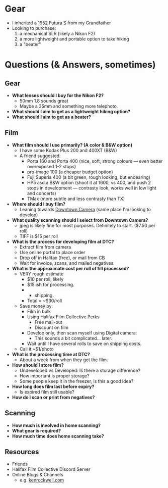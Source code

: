 # Gear
- I inherited a [1952 Futura S](https://mikeeckman.com/2020/02/futura-s-1952/) from my Grandfather
- Looking to purchase:
	1. a mechanical SLR (likely a Nikon F2)
	2. a more lightweight and portable option to take hiking
	3. a "beater"

# Questions (& Answers, sometimes)
## Gear
- **What lenses should I buy for the Nikon F2?**
	- 50mm 1.8 sounds great
	- Maybe a 35mm and something more telephoto.
- **What should I aim to get as a lightweight hiking option?**
- **What should I aim to get as a beater?**

## Film
- **What film should I use primarily? (A color & B&W option)**
	- I have some Kodak Plus 200 and 400XT (B&W)
	- A friend suggested:
		- Porta 160 and Porta 400 (nice, soft, strong colours — even better overexposed 1-2 stops)
		- pro-image 100 (a cheaper budget option)
		- Fuji Superia 400 (a bit green, rough looking, but endearing)
		- HP5 asd a B&W option (shoot it at 1600, vs 400, and push 2 stops in development — contrasty look, works well in low light and concerts)
		- TMax (more subtle and less contrasty than TX)
- **Where should I buy film?**
	- Leaning towards [Downtown Camera](https://downtowncamera.com/) (same place I'm looking to develop)
- **What quality scanning should I select from Downtown Camera?**
	- jpeg is likely fine for most purposes. Definitely to start. ($7.50 per roll)
	- TIFF is $15 per roll 
- **What is the process for developing film at DTC?**
	- Extract film from camera
	- Use online portal to place order
	- Drop off in Halifax (free), or mail from CB
	- Wait for invoice, scans, and mailed negatives.
- **What is the approximate cost per roll of fill processed?**
	- VERY rough estimate
		- $10 per roll, likely
		- $15 ish for processing.
		- + shipping. 
		- Total = ~$30/roll  
	- Save money by:
		- Film in bulk
		- Using Halifax Film Collective Perks
			- Free mail-out
			- Discount on film
		- Develop only, then scan myself using Digital camera.
			- This sounds a bit complicated... later.
		- Wait until I have several rolls to save on shipping costs.
	- Call it ~$1/photo
- **What is the processing time at DTC?**
	- About a week from when they get the film.
- **How should I store film?**
	- Undeveloped vs Developed: Is there a storage difference?
	- How important is proper storage?
	- Some people keep it in the freezer, is this a good idea?
- **How long does film last before expiry?**
	- Is expired film still usable?
- **How do I scan or print from negatives?**

## Scanning
- **How much is involved in home scanning?**
- **What gear is required?**
- **How much time does home scanning take?**

## Resources
- Friends
- Halifax Film Collective Discord Server
- Online Blogs & Channels
	- e.g. [kenrockwell.com](http://kenrockwell.com)